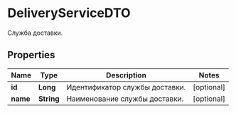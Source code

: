 

# DeliveryServiceDTO

Служба доставки.

## Properties

Name | Type | Description | Notes
------------ | ------------- | ------------- | -------------
**id** | **Long** | Идентификатор службы доставки. |  [optional]
**name** | **String** | Наименование службы доставки. |  [optional]



